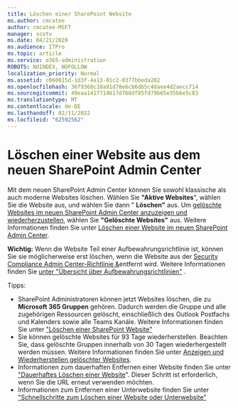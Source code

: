 ```yaml
---
title: Löschen einer SharePoint Website
ms.author: cmcatee
author: cmcatee-MSFT
manager: scotv
ms.date: 04/21/2020
ms.audience: ITPro
ms.topic: article
ms.service: o365-administration
ROBOTS: NOINDEX, NOFOLLOW
localization_priority: Normal
ms.assetid: c060815d-1d3f-4a13-81c2-0377bbeda202
ms.openlocfilehash: 36f9368c10a91d78e6cb6db5c4daee4d2aecc714
ms.sourcegitcommit: 49eaa1417714617d768df85fd79b65e35b6e5c83
ms.translationtype: MT
ms.contentlocale: de-DE
ms.lasthandoff: 02/11/2022
ms.locfileid: "62592562"
---
```

# <a name="delete-a-site-from-the-new-sharepoint-admin-center"></a>Löschen einer Website aus dem neuen SharePoint Admin Center

Mit dem neuen SharePoint Admin Center können Sie sowohl klassische als auch moderne Websites löschen. Wählen Sie **"Aktive Websites**", wählen Sie die Website aus, und wählen Sie dann " **Löschen"** aus. Um [gelöschte Websites im neuen SharePoint Admin Center anzuzeigen und wiederherzustellen](https://docs.microsoft.com/sharepoint/view-and-restore-deleted-sites-in-new-admin-center), wählen Sie **"Gelöschte Websites"** aus. Weitere Informationen finden Sie unter [Löschen einer Website im neuen SharePoint Admin Center](https://docs.microsoft.com/sharepoint/delete-site-collection#delete-a-site-in-the-new-sharepoint-admin-center).

**Wichtig:** Wenn die Website Teil einer Aufbewahrungsrichtlinie ist, können Sie sie möglicherweise erst löschen, wenn die Website aus der [Security Compliance Admin Center-Richtlinie &amp;](https://protection.office.com/?rfr=AdminCenter#/homepage)entfernt wird. Weitere Informationen finden Sie [unter "Übersicht über Aufbewahrungsrichtlinien"](https://docs.microsoft.com/microsoft-365/compliance/retention-policies) . 

Tipps:
- SharePoint Administratoren können jetzt Websites löschen, die zu **Microsoft 365 Gruppen** gehören. Dadurch werden die Gruppe und alle zugehörigen Ressourcen gelöscht, einschließlich des Outlook Postfachs und Kalenders sowie alle Teams Kanäle. Weitere Informationen finden Sie unter ["Löschen einer SharePoint Website"](https://docs.microsoft.com/sharepoint/manage-sites-in-new-admin-center#delete-a-site)
- Sie können gelöschte Websites für 93 Tage wiederherstellen. Beachten Sie, dass gelöschte Gruppen innerhalb von 30 Tagen wiederhergestellt werden müssen. Weitere Informationen finden Sie unter [Anzeigen und Wiederherstellen gelöschter Websites](https://docs.microsoft.com/sharepoint/view-and-restore-deleted-sites-in-new-admin-center).
- Informationen zum dauerhaften Entfernen einer Website finden Sie unter ["Dauerhaftes Löschen einer Website](https://docs.microsoft.com/sharepoint/delete-site-collection#permanently-delete-a-site)". Dieser Schritt ist erforderlich, wenn Sie die URL erneut verwenden möchten. 
- Informationen zum Entfernen einer Unterwebsite finden Sie unter ["Schnellschritte zum Löschen einer Website oder Unterwebsite"](https://support.office.com/article/Delete-a-SharePoint-site-or-subsite-bc37b743-0cef-475e-9a8c-8fc4d40179fb#__bkmkshortcut)
